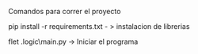 Comandos para correr el proyecto

pip install -r requirements.txt - > instalacion de librerias

flet .logic\main.py -> Iniciar el programa